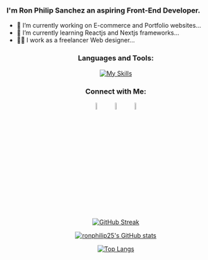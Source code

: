 <div align="center">
    
</div>

### I'm Ron Philip Sanchez an aspiring Front-End Developer.

- 🔭 I’m currently working on E-commerce and Portfolio websites...
- 📖 I’m currently learning Reactjs and Nextjs frameworks...
- 👨‍💼 I work as a freelancer Web designer...

<div align="center">
<h3>Languages and Tools:</h3>

[![My Skills](https://skillicons.dev/icons?i=html,arduino,docker,css,bootstrap,firebase,mysql,vscode,tailwind,js,laravel,mongodb,nextjs,nodejs,php,react,vercel,vite,vue,wordpress,visualstudio&perline=9&theme=light)](https://skillicons.dev)

  <h3>Connect with Me:</h3>
  
[<img src="https://img.icons8.com/fluent/48/000000/facebook-new.png" width="6.5%%"/>](https://www.facebook.com/ron.philip/)  &nbsp; [<img src="https://img.icons8.com/fluent/48/000000/instagram-new.png" width="6.5%"/>](https://www.instagram.com/@RonPhilip_/)  &nbsp; <a href="mailto:sanchezronphilip@gmail.com"> <img src="https://img.icons8.com/fluent/48/000000/gmail.png" width="6.5%"/>
  
[![GitHub Streak](https://streak-stats.demolab.com/?user=ronphilip25)](https://git.io/streak-stats)
  
[![ronphilip25's GitHub stats](https://github-readme-stats.vercel.app/api?username=ronphilip25&theme=github_dark&card_width=1000px&show_icons=true)](https://github.com/ronphilip25/github-readme-stats)
  
[![Top Langs](https://github-readme-stats.vercel.app/api/top-langs/?username=ronphilip25&theme=github_dark&card_width=1000px&layout=compact&&hide=PowerShell,Batchfile,Hack&langs_count=10)](https://github.com/ronphilip25/github-readme-stats)
  

</div>
